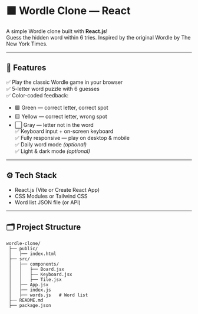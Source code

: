 # 🟩 Wordle Clone — React

A simple Wordle clone built with **React.js**!  
Guess the hidden word within 6 tries. Inspired by the original Wordle by The New York Times.

---

## 📌 **Features**

✅ Play the classic Wordle game in your browser  
✅ 5-letter word puzzle with 6 guesses  
✅ Color-coded feedback:  
- 🟩 Green — correct letter, correct spot  
- 🟨 Yellow — correct letter, wrong spot  
- ⬜ Gray — letter not in the word  
✅ Keyboard input + on-screen keyboard  
✅ Fully responsive — play on desktop & mobile  
✅ Daily word mode *(optional)*  
✅ Light & dark mode *(optional)*

---

## ⚙️ **Tech Stack**

- React.js (Vite or Create React App)
- CSS Modules or Tailwind CSS
- Word list JSON file (or API)

---

## 🗂️ **Project Structure**

```plaintext
wordle-clone/
 ├── public/
 │   ├── index.html
 ├── src/
 │   ├── components/
 │   │   ├── Board.jsx
 │   │   ├── Keyboard.jsx
 │   │   ├── Tile.jsx
 │   ├── App.jsx
 │   ├── index.js
 │   ├── words.js   # Word list
 ├── README.md
 ├── package.json
